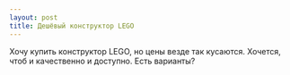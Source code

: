 ```yaml
---
layout: post 
title: Дешёвый конструктор LEGO 
--- 
```

Хочу купить конструктор LEGO, но цены везде так кусаются. Хочется, чтоб и качественно и доступно. Есть варианты?